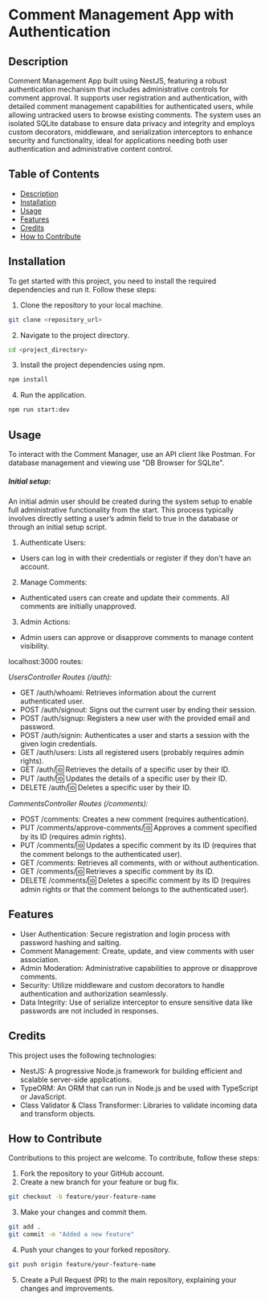 # Comment Management App with Authentication

## Description

Comment Management App built using NestJS, featuring a robust authentication mechanism that includes administrative controls for comment approval. It supports user registration and authentication, with detailed comment management capabilities for authenticated users, while allowing untracked users to browse existing comments. The system uses an isolated SQLite database to ensure data privacy and integrity and employs custom decorators, middleware, and serialization interceptors to enhance security and functionality, ideal for applications needing both user authentication and administrative content control.

## Table of Contents

- [Description](#description)
- [Installation](#installation)
- [Usage](#usage)
- [Features](#features)
- [Credits](#credits)
- [How to Contribute](#how-to-contribute)

## Installation

To get started with this project, you need to install the required dependencies and run it. Follow these steps:

1. Clone the repository to your local machine.

```bash
git clone <repository_url>
```

2. Navigate to the project directory.

```bash
cd <project_directory>
```

3. Install the project dependencies using npm.

```bash
npm install
```

4. Run the application.

```bash
npm run start:dev
```

## Usage

To interact with the Comment Manager, use an API client like Postman. For database management and viewing use "DB Browser for SQLite".

##### Initial setup:

An initial admin user should be created during the system setup to enable full administrative functionality from the start. This process typically involves directly setting a user’s admin field to true in the database or through an initial setup script.

1. Authenticate Users: 
* Users can log in with their credentials or register if they don't have an account.
2. Manage Comments: 
* Authenticated users can create and update their comments. All comments are initially unapproved.
3. Admin Actions: 
* Admin users can approve or disapprove comments to manage content visibility.

localhost:3000 routes:

_UsersController Routes (/auth):_
* GET /auth/whoami: Retrieves information about the current authenticated user.
* POST /auth/signout: Signs out the current user by ending their session.
* POST /auth/signup: Registers a new user with the provided email and password.
* POST /auth/signin: Authenticates a user and starts a session with the given login credentials.
* GET /auth/users: Lists all registered users (probably requires admin rights).
* GET /auth/:id: Retrieves the details of a specific user by their ID.
* PUT /auth/:id: Updates the details of a specific user by their ID.
* DELETE /auth/:id: Deletes a specific user by their ID.

_CommentsController Routes (/comments):_
* POST /comments: Creates a new comment (requires authentication).
* PUT /comments/approve-comments/:id: Approves a comment specified by its ID (requires admin rights).
* PUT /comments/:id: Updates a specific comment by its ID (requires that the comment belongs to the authenticated user).
* GET /comments: Retrieves all comments, with or without authentication.
* GET /comments/:id: Retrieves a specific comment by its ID.
* DELETE /comments/:id: Deletes a specific comment by its ID (requires admin rights or that the comment belongs to the authenticated user).

## Features

* User Authentication: Secure registration and login process with password hashing and salting.
* Comment Management: Create, update, and view comments with user association.
* Admin Moderation: Administrative capabilities to approve or disapprove comments.
* Security: Utilize middleware and custom decorators to handle authentication and authorization seamlessly.
* Data Integrity: Use of serialize interceptor to ensure sensitive data like passwords are not included in responses.

## Credits

This project uses the following technologies:

* NestJS: A progressive Node.js framework for building efficient and scalable server-side applications.
* TypeORM: An ORM that can run in Node.js and be used with TypeScript or JavaScript.
* Class Validator & Class Transformer: Libraries to validate incoming data and transform objects.

## How to Contribute

Contributions to this project are welcome. To contribute, follow these steps:

1. Fork the repository to your GitHub account.
2. Create a new branch for your feature or bug fix.

```bash
git checkout -b feature/your-feature-name
```

3. Make your changes and commit them.

```bash
git add .
git commit -m "Added a new feature"
```

4. Push your changes to your forked repository.

```bash 
git push origin feature/your-feature-name
```

5. Create a Pull Request (PR) to the main repository, explaining your changes and improvements.

